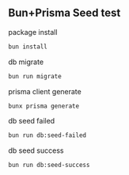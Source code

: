## Bun+Prisma Seed test

package install

```bash
bun install
```

db migrate

```bash
bun run migrate
```

prisma client generate

```bash
bunx prisma generate
```

db seed failed

```bash
bun run db:seed-failed
```

db seed success

```bash
bun run db:seed-success
```

